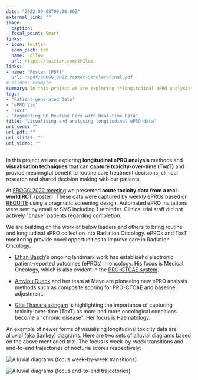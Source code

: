 ```yaml
---
date: "2022-09-08T00:00:00Z"
external_link: ""
image:
  caption: 
  focal_point: Smart
links:
- icon: twitter
  icon_pack: fab
  name: Follow
  url: https://twitter.com/th1loz
links:
- name: 'Poster (PDF)'
  url: '/pdf/FROGG_2022_Poster-Schuler-Final.pdf'
# slides: example
summary: In this project we are exploring **longitudinal ePRO analysis** methods and **visualisation** techniques that can **capture ToxT** and provide meaningful benefit to routine care treatment decisions, clinical research and shared decision making with our patients.
tags:
- 'Patient-generated Data'
- 'ePRO Vis'
- 'ToxT'
- 'Augmenting RO Routine Care with Real-time Data'
title: 'Visualising and analysing longitudinal ePRO data'
url_code: ""
url_pdf: ""
url_slides: ""
url_video: ""
---
```


In this project we are exploring **longitudinal ePRO analysis** methods and **visualisation techniques** that can **capture toxicity-over-time (ToxT)** and provide meaningful benefit to routine care treatment decisions, clinical research and shared decision making with our patients.

At [FROGG 2022 meeting](https://frogg.com.au/) we presented **acute toxicity data from a real-world RCT** ([poster](/pdf/FROGG_2022_Poster-Schuler-Final.pdf)). These data were captured by weekly ePROs based on [REQUITE](https://www.requite.eu/) using a pragmatic screening design. Automated ePRO invitations were sent by email or SMS including 1 reminder. Clinical trial staff did not actively "chase" patients regarding completion.

We are building on the work of below leaders and others to bring routine and longitudinal ePRO collection into Radiation Oncology. ePROs and ToxT monitoring provide novel opportunities to improve care in Radiation Oncology.

* [Ethan Basch](https://unclineberger.org/directory/ethan-basch/)'s ongoing landmark work has establisehd electronic patient-reported outcomes (ePROs) in oncology. His focus is Medical Oncology, which is also evident in the [PRO-CTCAE system](https://healthcaredelivery.cancer.gov/pro-ctcae/).

* [Amylou Dueck](https://www.mayo.edu/research/faculty/dueck-amylou-c-ph-d/bio-00092346) and her team at Mayo are pioneeing new ePRO analysis methods such as composite scoring for PRO-CTCAE and baseline adjustment.

* [Gita Thanarajasingam](https://www.mayo.edu/research/faculty/thanarajasingam-gita-m-d/bio-20400655) is highlighting the importance of capturing toxicity-over-time (ToxT) as more and more oncological conditions become a "chronic disease". Her focus is Haematology.

An example of newer forms of visualising longitudinal toxicity data are alluvial (aka Sankey) diagrams. Here are two sets of alluvial diagrams based on the above mentioned trial. The focus is week-by-week transitions and end-to-end trajectories of nocturia scores respectively:

![Alluvial diagrams (focus week-by-week transitions)](/media/epro_nocturia_alluvials_w2w.png)

![Alluvial diagrams (focus end-to-end trajectories)](/media/epro_nocturia_alluvials_e2e.png)

